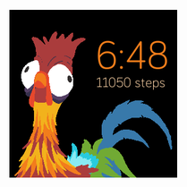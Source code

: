 [![Preview](screenshot.png)](https://gam.fitbit.com/gallery/clock/b96c03bb-753a-49ba-9a51-e61596160457)

